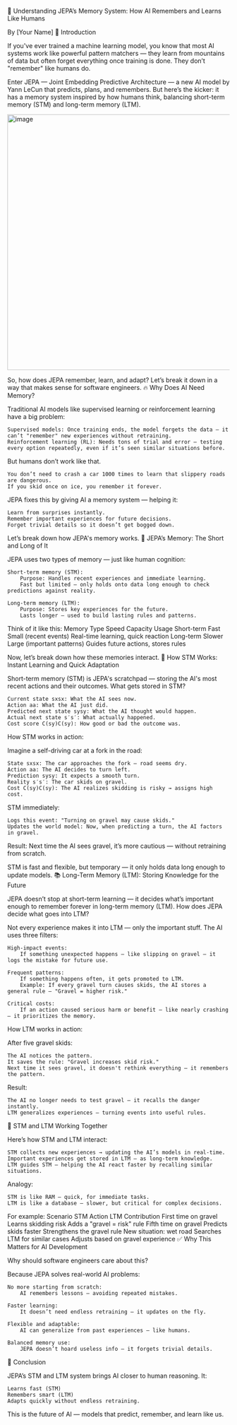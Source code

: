 🚀 Understanding JEPA’s Memory System: How AI Remembers and Learns Like Humans

By [Your Name]
🌟 Introduction

If you've ever trained a machine learning model, you know that most AI systems work like powerful pattern matchers — they learn from mountains of data but often forget everything once training is done. They don’t "remember" like humans do.

Enter JEPA — Joint Embedding Predictive Architecture — a new AI model by Yann LeCun that predicts, plans, and remembers. But here’s the kicker: it has a memory system inspired by how humans think, balancing short-term memory (STM) and long-term memory (LTM).

<img width="579" alt="image" src="https://github.com/user-attachments/assets/26497cf6-f84d-4403-9857-6979343e6c64" />


So, how does JEPA remember, learn, and adapt? Let’s break it down in a way that makes sense for software engineers.
🔥 Why Does AI Need Memory?

Traditional AI models like supervised learning or reinforcement learning have a big problem:

    Supervised models: Once training ends, the model forgets the data — it can’t "remember" new experiences without retraining.
    Reinforcement learning (RL): Needs tons of trial and error — testing every option repeatedly, even if it’s seen similar situations before.

But humans don’t work like that.

    You don’t need to crash a car 1000 times to learn that slippery roads are dangerous.
    If you skid once on ice, you remember it forever.

JEPA fixes this by giving AI a memory system — helping it:

    Learn from surprises instantly.
    Remember important experiences for future decisions.
    Forget trivial details so it doesn’t get bogged down.

Let’s break down how JEPA's memory works.
🧠 JEPA’s Memory: The Short and Long of It

JEPA uses two types of memory — just like human cognition:

    Short-term memory (STM):
        Purpose: Handles recent experiences and immediate learning.
        Fast but limited — only holds onto data long enough to check predictions against reality.

    Long-term memory (LTM):
        Purpose: Stores key experiences for the future.
        Lasts longer — used to build lasting rules and patterns.

Think of it like this:
Memory Type	Speed	Capacity	Usage
Short-term	Fast	Small (recent events)	Real-time learning, quick reaction
Long-term	Slower	Large (important patterns)	Guides future actions, stores rules

Now, let’s break down how these memories interact.
🚀 How STM Works: Instant Learning and Quick Adaptation

Short-term memory (STM) is JEPA's scratchpad — storing the AI's most recent actions and their outcomes.
What gets stored in STM?

    Current state sxsx​: What the AI sees now.
    Action aa: What the AI just did.
    Predicted next state sysy​: What the AI thought would happen.
    Actual next state s′s′: What actually happened.
    Cost score C(sy)C(sy​): How good or bad the outcome was.

How STM works in action:

Imagine a self-driving car at a fork in the road:

    State sxsx​: The car approaches the fork — road seems dry.
    Action aa: The AI decides to turn left.
    Prediction sysy​: It expects a smooth turn.
    Reality s′s′: The car skids on gravel.
    Cost C(sy)C(sy​): The AI realizes skidding is risky → assigns high cost.

STM immediately:

    Logs this event: "Turning on gravel may cause skids."
    Updates the world model: Now, when predicting a turn, the AI factors in gravel.

Result: Next time the AI sees gravel, it’s more cautious — without retraining from scratch.

STM is fast and flexible, but temporary — it only holds data long enough to update models.
📚 Long-Term Memory (LTM): Storing Knowledge for the Future

JEPA doesn’t stop at short-term learning — it decides what’s important enough to remember forever in long-term memory (LTM).
How does JEPA decide what goes into LTM?

Not every experience makes it into LTM — only the important stuff. The AI uses three filters:

    High-impact events:
        If something unexpected happens — like slipping on gravel — it logs the mistake for future use.

    Frequent patterns:
        If something happens often, it gets promoted to LTM.
        Example: If every gravel turn causes skids, the AI stores a general rule — "Gravel = higher risk."

    Critical costs:
        If an action caused serious harm or benefit — like nearly crashing — it prioritizes the memory.

How LTM works in action:

After five gravel skids:

    The AI notices the pattern.
    It saves the rule: "Gravel increases skid risk."
    Next time it sees gravel, it doesn't rethink everything — it remembers the pattern.

Result:

    The AI no longer needs to test gravel — it recalls the danger instantly.
    LTM generalizes experiences — turning events into useful rules.

🔄 STM and LTM Working Together

Here’s how STM and LTM interact:

    STM collects new experiences → updating the AI’s models in real-time.
    Important experiences get stored in LTM — as long-term knowledge.
    LTM guides STM — helping the AI react faster by recalling similar situations.

Analogy:

    STM is like RAM — quick, for immediate tasks.
    LTM is like a database — slower, but critical for complex decisions.

For example:
Scenario	STM Action	LTM Contribution
First time on gravel	Learns skidding risk	Adds a "gravel = risk" rule
Fifth time on gravel	Predicts skids faster	Strengthens the gravel rule
New situation: wet road	Searches LTM for similar cases	Adjusts based on gravel experience
✅ Why This Matters for AI Development

Why should software engineers care about this?

Because JEPA solves real-world AI problems:

    No more starting from scratch:
        AI remembers lessons — avoiding repeated mistakes.

    Faster learning:
        It doesn’t need endless retraining — it updates on the fly.

    Flexible and adaptable:
        AI can generalize from past experiences — like humans.

    Balanced memory use:
        JEPA doesn’t hoard useless info — it forgets trivial details.

🌟 Conclusion

JEPA’s STM and LTM system brings AI closer to human reasoning. It:

    Learns fast (STM)
    Remembers smart (LTM)
    Adapts quickly without endless retraining.

This is the future of AI — models that predict, remember, and learn like us.
